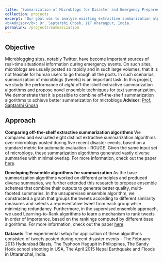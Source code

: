 ```yaml
---
title: 'Summarization of Microblogs for Disaster and Emergency Preparedness'
collection: projects
excerpt: 'Our goal was to analyze existing extractive summarization algorithms and devise novel methods for summarizing the large volumes of microblogs (tweets) posted during disaster events with implications for relief efforts.
<b>Advisor</b>: Dr. Saptarshi Ghosh, IIT Kharagpur, India.'
permalink: /projects/Summarization
---
```


Objective
------
Microblogging sites, notably Twitter, have become important sources of real-time situational information during emergency events. On such sites, microblogs are usually posted so rapidly and in such large volumes, that it is not feasible for human users to go through all the posts. In such scenarios, summarization of microblogs (tweets) is an important task. In this project, we study the performance of <i>eight</i> off-the-shelf extractive summarization algorithms and propose novel ensemble techniques for text summarization. We demonstrate that it is possible to combine off-the-shelf summarization algorithms to achieve better summarization for microblogs
<b>Advisor:</b> [Prof. Saptarshi Ghosh](https://sites.google.com/site/saptarshighosh/) 

Approach
------

<b>Comparing off-the-shelf extractive summarization algorithms</b>
We compared and evaluated eight distinct extractive summarization algorithms over microblogs posted during five recent disaster events, based on a standard metric for automatic evaluation - ROUGE. Given the same input set of microblogs, these summarization algorithms generated vastly diverse summaries with minimal overlap. 
For more information, check out the paper [here](https://kanav-mehra.github.io/publication/IEMIS-2018).

<b>Developing Ensemble algorithms for summarization</b>
As the base summarization algorithms worked on different principles and produced diverse summaries, we further extended this research to propose ensemble schemes that combine their outputs to generate better quality, multi-faceted summaries. In the unsupervised ensemble algorithm, we constructed a graph that groups the tweets according to different similarity measures and selects a representative tweet from each group while minimizing redundancy. Furthermore, in the supervised ensemble approach, we used Learning-to-Rank algorithms to learn a mechanism to rank tweets in order of importance, based on the rankings computed by different base algorithms.
For more information, check out the paper [here](https://kanav-mehra.github.io/publication/Ensemble-2018).

<b>Datasets</b>
The experimental setup for application of these algorithms consisted of tweets posted during recent disaster events – The February 2013 Hyderabad Blasts, The Typhoon Hagupit in Philippines, The Sandy Hook school shooting in USA, The April 2015 Nepal Earthquake and Floods in Uttaranchal, India.